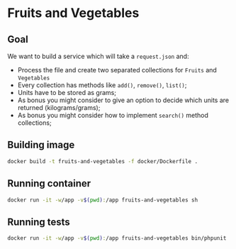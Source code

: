 # Fruits and Vegetables

## Goal
We want to build a service which will take a `request.json` and:
* Process the file and create two separated collections for `Fruits` and `Vegetables`
* Every collection has methods like `add()`, `remove()`, `list()`;
* Units have to be stored as grams;
* As bonus you might consider to give an option to decide which units are returned (kilograms/grams);
* As bonus you might consider how to implement `search()` method collections;

## Building image
```bash
docker build -t fruits-and-vegetables -f docker/Dockerfile .
```

## Running container
```bash
docker run -it -w/app -v$(pwd):/app fruits-and-vegetables sh 
```

## Running tests
```bash
docker run -it -w/app -v$(pwd):/app fruits-and-vegetables bin/phpunit
```
